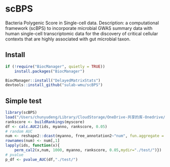 # scBPS

Bacteria Polygenic Score in  Single-cell data.
Description: a computational framework (scBPS) to incorporate microbial GWAS summary data with human single-cell transcriptomic data for the discovery of critical cellular contexts that are highly associated with gut microbial taxon.
## Install

```R
if (!require("BiocManager", quietly = TRUE))
    install.packages("BiocManager")

BiocManager::install("DelayedMatrixStats")
devtools::install_github("sulab-wmu/scBPS")
```

## Simple test

```R
library(scBPS)
load("/Users/chunyudeng/Library/CloudStorage/OneDrive-共享的库-Onedrive/RPakage/scBPS/Test/test_data.RData")
rankscore <- buildRankings(myscore)
df <- calc.AUC2(ids, myanno, rankscore, 0.05)
# random AUC
num <- reshape2::dcast(myanno, free_annotation2~"num", fun.aggregate = function(x){length(x)})
rownames(num) <- num[,1]
lapply(ids, function(x){
    perm_cal2(x,num, 1000, myanno, rankscore, 0.05,mydir="./test/")})
# pvalue
p_df <- pvalue_AUC(df,"./test/")
```